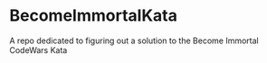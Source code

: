 # BecomeImmortalKata
A repo dedicated to figuring out a solution to the Become Immortal CodeWars Kata
